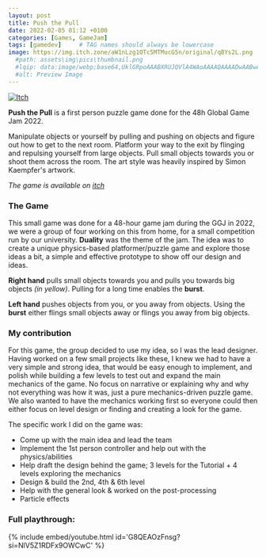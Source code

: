 ```yaml
---
layout: post
title: Push the Pull
date: 2022-02-05 01:12 +0100
categories: [Games, GameJam]
tags: [gamedev]     # TAG names should always be lowercase
image: https://img.itch.zone/aW1nLzg1OTc5MTMucG5n/original/qBYs2L.png
  #path: assets\img\pics\thumbnail.png
  #lqip: data:image/webp;base64,UklGRpoAAABXRUJQVlA4WAoAAAAQAAAADwAABwAAQUxQSDIAAAARL0AmbZurmr57yyIiqE8oiG0bejIYEQTgqiDA9vqnsUSI6H+oAERp2HZ65qP/VIAWAFZQOCBCAAAA8AEAnQEqEAAIAAVAfCWkAALp8sF8rgRgAP7o9FDvMCkMde9PK7euH5M1m6VWoDXf2FkP3BqV0ZYbO6NA/VFIAAAA
  #alt: Preview Image
---
```

[![Itch](https://www.google.com/s2/favicons?domain=https://itch.io&sz=64)](https://bahble.itch.io/push-the-pull)

**Push the Pull**
 is a first person puzzle game done for the 48h Global Game Jam 2022. 
<!-- #![Pic](https://img.itch.zone/aW1nLzg1OTc5MTMucG5n/original/qBYs2L.png) -->


Manipulate objects or yourself by pulling and pushing on objects and figure out how to get to the next room. Platform your way to the exit by flinging and repulsing yourself from large objects. Pull small objects towards you or shoot them across the room. The art style was heavily inspired by Simon Kaempfer's artwork.

*The game is available on [itch](https://bahble.itch.io/push-the-pull)*

### The Game
This small game was done for a 48-hour game jam during the GGJ in 2022, we were a group of four working on this from home, for a small competition run by our university. **Duality** was the theme of the jam. The idea was to create a unique physics-based platformer/puzzle game and explore those ideas a bit, a simple and effective prototype to show off our design and ideas.

**Right hand** pulls small objects towards you and pulls you towards big objects *(in yellow)*. Pulling for a long time enables the **burst**.

**Left hand** pushes objects from you, or you away from objects. Using the **burst** either flings small objects away or flings you away from big objects.

### My contribution 
For this game, the group decided to use my idea, so I was the lead designer.
Having worked on a few small projects like these, I knew we had to have a very simple and strong idea, that would be easy enough to implement, and polish while building a few levels to test out and expand the main mechanics of the game. No focus on narrative or explaining why and why not everything was how it was, just a pure mechanics-driven puzzle game. We also wanted to have the mechanics working first so everyone could then either focus on level design or finding and creating a look for the game.

The specific work I did on the game was:
- Come up with the main idea and lead the team
- Implement the 1st person controller and help out with the physics/abilities
- Help draft the design behind the game; 3 levels for the Tutorial + 4 levels exploring the mechanics
- Design & build the 2nd, 4th & 6th level
- Help with the general look & worked on the post-processing
- Particle effects



### Full playthrough:
{% include embed/youtube.html id='G8QEAOzFnsg?si=NlV5Z1RDFx9OWCwC' %}